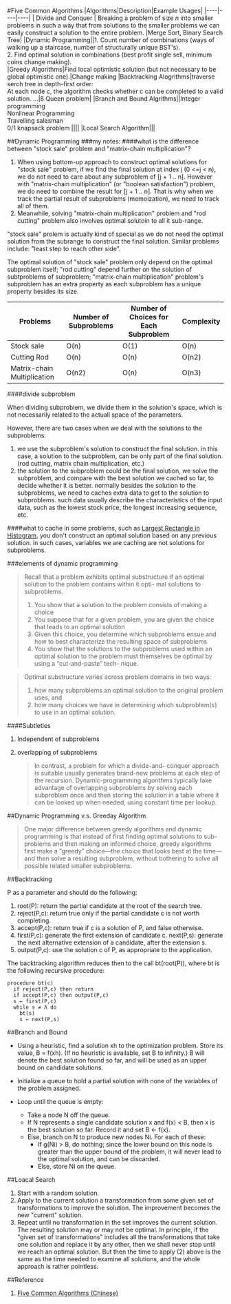 #Five Common Algorithms
|Algorithms|Description|Example Usages|
|----|----|----|
| Divide and Conquer | Breaking a problem of size _n_ into smaller problems in such a way that from solutions to the smaller problems we can easily construct a solution to the entire problem. |Merge Sort, Binary Search Tree|
|Dynamic Programming||1. Count number of combinations (ways of walking up a staircase, number of structurally unique BST's).<br/>2. Find optimal solution in combinations (best profit single sell, minimum coins change making).<br/>
|Greedy Algorithms|Find local optimistic solution (but not necessary to be global optimistic one).|Change making
|Backtracking Alogrithms|traverse serch tree in depth-first order:<br/>At each node c, the algorithm checks whether c can be completed to a valid solution. ...|8 Queen problem|
|Branch and Bound Algrithms||Integer programming<br/>Nonlinear Programming<br/>Travelling salesman<br/>0/1 knapsack problem
||||
|Local Search Algorithm|||

##Dynamic Programming
###my notes:
####what is the difference between "stock sale" problem and "matrix-chain multiplication"?

1. When using bottom-up approach to construct optimal solutions for "stock sale" problem, if we find the final solution at index j (0 <=j < n), we do not need to care about any subproblem of [j + 1 .. n]. However with "matrix-chain multiplication" (or "boolean satisfaction") problem, we do need to combine the result for [j + 1 .. n]. That is why when we track the partial result of subproblems (memoization), we need to track all of them.
2. Meanwhile, solving "matrix-chain multiplication" problem and "rod cutting" problem also involves optimal solutoin to all it sub-range.

"stock sale" prolem is actually kind of special as we do not need the optimal solution from the subrange to construct the final solution. Similar problems include: "least step to reach other side".

The optimal solution of "stock sale" problem only depend on the optimal subproblem itself; "rod cutting" depend further on the solution of subtproblems of subproblem; "matrix-chain multiplication" problem's subproblem has an extra property as each subproblem has a unique property besides its size.


|Problems|Number of Subproblems|Number of Choices for Each Subproblem| Complexity|
|----|----|----|----|
|Stock sale|O(n)|O(1)|O(n)|
|Cutting Rod|O(n)|O(n)|O(n2)|
|Matrix-chain Multiplication|O(n2)|O(n)|O(n3)|


####divide subproblem

When dividing subproblem, we divide them in the solution's space, which is not necessarily related to the actuall space of the parameters.

However, there are two cases when we deal with the solutions to the subproblems:

1. we use the subproblem's solution to construct the final solution. in this case, a solution to the subproblem, can be only part of the final solution. (rod cutting, matrix chain multiplication, etc.)
2. the solution to the subproblem could be the final solution, we solve the subproblem, and compare with the best solution we cached so far, to decide whether it is better. normally besides the solution to the subproblems, we need to caches extra data to get to the solution to subproblems. such data usually describe the characteristics of the input data, such as the lowest stock price, the longest increasing sequence, etc. 




####what to cache
in some problems, such as [Largest Rectangle in Histogram](https://leetcode.com/problems/largest-rectangle-in-histogram/), you don't construct an optimal solution based on any previous solution. in such cases, variables we are caching are not solutions for subproblems.



###elements of dynamic programming

> Recall that a problem exhibits optimal substructure if an optimal solution to the problem contains within it opti- mal solutions to subproblems. 
> 
> 1. You show that a solution to the problem consists of making a choice
> 2. You suppose that for a given problem, you are given the choice that leads to an optimal solution
> 3. Given this choice, you determine which subproblems ensue and how to best characterize the resulting space of subproblems
> 4. You show that the solutions to the subproblems used within an optimal solution to the problem must themselves be optimal by using a “cut-and-paste” tech- nique.


> Optimal substructure varies across problem domains in two ways:
> 
> 1. how many subproblems an optimal solution to the original problem uses, and
> 2. how many choices we have in determining which subproblem(s) to use in an optimal solution.


####Subtleties

1. Independent of subproblems

2. overlapping of subproblems

	> In contrast, a problem for which a divide-and- conquer approach is suitable usually generates brand-new problems at each step of the recursion. Dynamic-programming algorithms typically take advantage of overlapping subproblems by solving each subproblem once and then storing the solution in a table where it can be looked up when needed, using constant time per lookup.


##Dynamic Programming v.s. Greeday Algorithm
> One major difference between greedy algorithms and dynamic programming is that instead of first finding optimal solutions to sub- problems and then making an informed choice, greedy algorithms first make a “greedy” choice—the choice that looks best at the time—and then solve a resulting subproblem, without bothering to solve all possible related smaller subproblems.

##Backtracking

P as a parameter and should do the following:

1. root(P): return the partial candidate at the root of the search tree.
2. reject(P,c): return true only if the partial candidate c is not worth completing.
3. accept(P,c): return true if c is a solution of P, and false otherwise.
4. first(P,c): generate the first extension of candidate c.
next(P,s): generate the next alternative extension of a candidate, after the extension s.
5. output(P,c): use the solution c of P, as appropriate to the application.

The backtracking algorithm reduces then to the call bt(root(P)), where bt is the following recursive procedure:

```
procedure bt(c)
  if reject(P,c) then return
  if accept(P,c) then output(P,c)
  s ← first(P,c)
  while s ≠ Λ do
    bt(s)
    s ← next(P,s)
```    

##Branch and Bound

* Using a heuristic, find a solution xh to the optimization problem. Store its value, B = f(xh). (If no heuristic is available, set B to infinity.) B will denote the best solution found so far, and will be used as an upper bound on candidate solutions.

* Initialize a queue to hold a partial solution with none of the variables of the problem assigned.
* Loop until the queue is empty:
	* Take a node N off the queue.
	* If N represents a single candidate solution x and f(x) < B, then x is the best solution so far. Record it and set B ← f(x).
	* Else, branch on N to produce new nodes Ni. For each of these:
		* If g(Ni) > B, do nothing; since the lower bound on this node is greater than the upper bound of the problem, it will never lead to the optimal solution, and can be discarded.
		* Else, store Ni on the queue.
		
##Loacal Search
1. Start with a random solution.
2. Apply to the current solution a transformation from some given set of transformations to improve the solution. The improvement becomes the new "current" solution.
3. Repeat until no transformation in the set improves the current solution. The resulting solution may or may not be optimal. In principle, if the "given set of transformations" includes all the transformations that take one solution and replace it by any other, then we shall never stop until we reach an optimal solution. But then the time to apply (2) above is the same as the time needed to examine all solutions, and the whole approach is rather pointless.


##Reference
1. [Five Common Algorithms (Chinese)](http://c.chinaitlab.com/special/algorithm/)